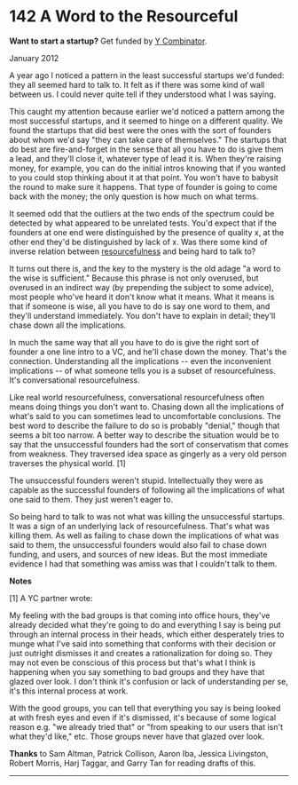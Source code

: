 # 142 A Word to the Resourceful


  
 
  
 **Want to start a startup?** Get funded by [Y Combinator](http://ycombinator.com/apply.html).   
  
 
  
 January 2012   
  
 A year ago I noticed a pattern in the least successful startups we'd funded: they all seemed hard to talk to. It felt as if there was some kind of wall between us. I could never quite tell if they understood what I was saying.   
  
 This caught my attention because earlier we'd noticed a pattern among the most successful startups, and it seemed to hinge on a different quality. We found the startups that did best were the ones with the sort of founders about whom we'd say "they can take care of themselves." The startups that do best are fire-and-forget in the sense that all you have to do is give them a lead, and they'll close it, whatever type of lead it is. When they're raising money, for example, you can do the initial intros knowing that if you wanted to you could stop thinking about it at that point. You won't have to babysit the round to make sure it happens. That type of founder is going to come back with the money; the only question is how much on what terms.   
  
 It seemed odd that the outliers at the two ends of the spectrum could be detected by what appeared to be unrelated tests. You'd expect that if the founders at one end were distinguished by the presence of quality x, at the other end they'd be distinguished by lack of x. Was there some kind of inverse relation between [resourcefulness](relres.html) and being hard to talk to?   
  
 It turns out there is, and the key to the mystery is the old adage "a word to the wise is sufficient." Because this phrase is not only overused, but overused in an indirect way (by prepending the subject to some advice), most people who've heard it don't know what it means. What it means is that if someone is wise, all you have to do is say one word to them, and they'll understand immediately. You don't have to explain in detail; they'll chase down all the implications.   
  
 In much the same way that all you have to do is give the right sort of founder a one line intro to a VC, and he'll chase down the money. That's the connection. Understanding all the implications -- even the inconvenient implications -- of what someone tells you is a subset of resourcefulness. It's conversational resourcefulness.   
  
 Like real world resourcefulness, conversational resourcefulness often means doing things you don't want to. Chasing down all the implications of what's said to you can sometimes lead to uncomfortable conclusions. The best word to describe the failure to do so is probably "denial," though that seems a bit too narrow. A better way to describe the situation would be to say that the unsuccessful founders had the sort of conservatism that comes from weakness. They traversed idea space as gingerly as a very old person traverses the physical world. [1]   
  
 The unsuccessful founders weren't stupid. Intellectually they were as capable as the successful founders of following all the implications of what one said to them. They just weren't eager to.   
  
 So being hard to talk to was not what was killing the unsuccessful startups. It was a sign of an underlying lack of resourcefulness. That's what was killing them. As well as failing to chase down the implications of what was said to them, the unsuccessful founders would also fail to chase down funding, and users, and sources of new ideas. But the most immediate evidence I had that something was amiss was that I couldn't talk to them.   
  
 
  
 
  
 
  
 
  
  **Notes**   
  
 [1] A YC partner wrote:   
  
 My feeling with the bad groups is that coming into office hours, they've already decided what they're going to do and everything I say is being put through an internal process in their heads, which either desperately tries to munge what I've said into something that conforms with their decision or just outright dismisses it and creates a rationalization for doing so. They may not even be conscious of this process but that's what I think is happening when you say something to bad groups and they have that glazed over look. I don't think it's confusion or lack of understanding per se, it's this internal process at work.   
  
 With the good groups, you can tell that everything you say is being looked at with fresh eyes and even if it's dismissed, it's because of some logical reason e.g. "we already tried that" or "from speaking to our users that isn't what they'd like," etc. Those groups never have that glazed over look.   
  
 
  
 
  
  **Thanks** to Sam Altman, Patrick Collison, Aaron Iba, Jessica Livingston, Robert Morris, Harj Taggar, and Garry Tan for reading drafts of this.   
  
 
  
 
  
 
  
 

 
* * *
 

 

